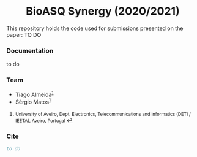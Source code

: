 <h1 align="center">
  BioASQ Synergy (2020/2021)
</h1>

This repository holds the code used for submissions presented on the paper: TO DO

### Documentation

to do

### Team
  * Tiago Almeida<sup id="a1">[1](#f1)</sup>
  * Sérgio Matos<sup id="a1">[1](#f1)</sup>

1. <small id="f1"> University of Aveiro, Dept. Electronics, Telecommunications and Informatics (DETI / IEETA), Aveiro, Portugal </small> [↩](#a1)

### Cite

```bib
to do
```
